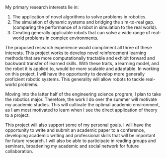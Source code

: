 My primary research interests lie in:

1. The application of novel algorithms to solve problems in robotics.
2. The simulation of dynamic systems and bridging the sim-to-real gap. (comparing the performance of a robot in simulation to the real world).
3. Creating generally applicable robots that can solve a wide range of real-world problems in complex environments.

The proposed research experience would compliment all three of these interests. This project works to develop novel reinforcement learning methods that are more computationally tractable and exhibit forward and backward transfer of learned skills. With these traits, a learning model, and the robot it is applied to, would be more scalable and adaptable. In working on this project, I will have the opportunity to develop more generally proficient robotic systems. This generality will allow robots to tackle real-world problems. 

Moving into the latter half of the engineering science program, I plan to take the robotics major. Therefore, the work I do over the summer will motivate my academic studies. This will cultivate the optimal academic environment, as I am most motivated to learn when I see the direct application of theory to a project. 

This project will also support some of my personal goals. I will have the opportunity to write and submit an academic paper to a conference, developing academic writing and professional skills that will be important for future research. I will also be able to participate in reading groups and seminars, broadening my academic and social network for future collaboration. 
